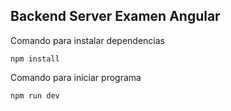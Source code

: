 
## Backend Server Examen Angular

Comando para instalar dependencias
```
npm install
```

Comando para iniciar programa
```
npm run dev
```
